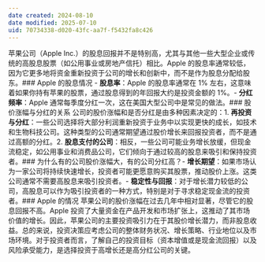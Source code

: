 ```yaml
---
date created: 2024-08-10
date modified: 2025-07-10
uid: 70734338-d020-43fc-aa7f-f5432fa8c426
---
```


苹果公司（Apple Inc.）的股息回报并不是特别高，尤其与其他一些大型企业或传统的高股息股票（如公用事业或房地产信托）相比。Apple 的股息率通常较低，因为它更多地将资金重新投资于公司的增长和创新中，而不是作为股息分配给股东。### Apple 的股息情况 - **股息率**：Apple 的股息率通常在 1% 左右，这意味着如果你持有苹果的股票，通过股息得到的年回报大约是投资金额的 1%。- **分红频率**：Apple 通常每季度分红一次，这在美国大型公司中是常见的做法。### 股价涨幅与分红的关系 公司的股价涨幅和是否分红是由多种因素决定的：1. **再投资与分红**：一些公司选择将大部分利润重新投资于业务中以实现更快的成长，如技术和生物科技公司。这种类型的公司通常期望通过股价增长来回报投资者，而不是通过高额的分红。2. **股息支付的公司**：相反，一些公司可能业务增长放缓，但现金流稳定，如公用事业和消费品公司，它们倾向于通过较高的股息来吸引和保持投资者。### 为什么有的公司股价涨幅大，有的公司分红高？- **增长期望**：如果市场认为一家公司将持续快速增长，投资者可能更愿意购买其股票，推动股价上涨。这类公司通常不需要高股息来吸引投资者。- **稳定性与回报**：对于增长潜力较低的公司，高股息可以作为吸引投资者的一种方式，特别是对于寻求稳定现金流的投资者。### Apple 的情况 苹果公司的股价涨幅在过去几年中相对显著，尽管它的股息回报不高。Apple 投资了大量资金在产品开发和市场扩张上，这推动了其市场价值的增长。因此，苹果公司的主要投资吸引力在于其股价增长潜力，而非股息收益。总的来说，投资决策应考虑公司的整体财务状况、增长策略、行业地位以及市场环境。对于投资者而言，了解自己的投资目标（资本增值或是现金流回报）以及风险承受能力，是选择投资于高增长还是高分红公司的关键。

